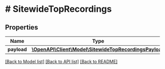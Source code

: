 # # SitewideTopRecordings

## Properties

Name | Type | Description | Notes
------------ | ------------- | ------------- | -------------
**payload** | [**\OpenAPI\Client\Model\SitewideTopRecordingsPayload**](SitewideTopRecordingsPayload.md) |  |

[[Back to Model list]](../../README.md#models) [[Back to API list]](../../README.md#endpoints) [[Back to README]](../../README.md)
